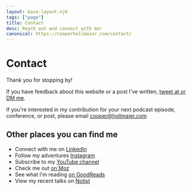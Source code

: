 ```yaml
---
layout: base-layout.njk
tags: ["page"]
title: Contact
desc: Reach out and connect with me!
canonical: https://cooperhollmaier.com/contact/
---
```


# Contact

Thank you for stopping by!

If you have feedback about this website or a post I've written, <a href="https://twitter.com/cooperhollmaier">tweet at or DM me</a>.

If you're interested in my contribution for your next podcast episode, conference, or post, please email <a href="mailto:cooper@hollmaier.com">cooper@hollmaier.com</a>

## Other places you can find me

<ul>
<li class="">Connect with me on <a title="Link opens LinkedIn in a new window" href="https://www.linkedin.com/in/cooperhollmaier" target="_blank" rel="noopener noreferrer">LinkedIn</a></li>
<li>Follow my adventures <a title="Link opens Instagram in a new window" href="https://www.instagram.com/cooperhollmaier/" target="_blank" rel="noopener noreferrer">Instagram</a></li>
<li>Subscribe to my <a title="Link opens YouTube in a new window" href="https://www.youtube.com/channel/UCWyuE3usgzzuPIdmR_6iRWA" target="_blank" rel="noopener noreferrer">YouTube channel</a></li>
<li>Check me out <a title="Link opens Moz in a new window" href="https://moz.com/community/q/user/cooper-hollmaier" target="_blank" rel="noopener noreferrer">on Moz</a></li>
<li>See what I'm reading <a title="Link opens GoodReads in a new window" href="https://www.goodreads.com/user/show/106400124-cooper-hollmaier" target="_blank" rel="noopener noreferrer">on GoodReads</a></li>
<li>View my recent talks on <a title="Link opens Notist in a new window" href="https://noti.st/cooperhollmaier" target="_blank" rel="noopener noreferrer">Notist</a></li>
</ul>
